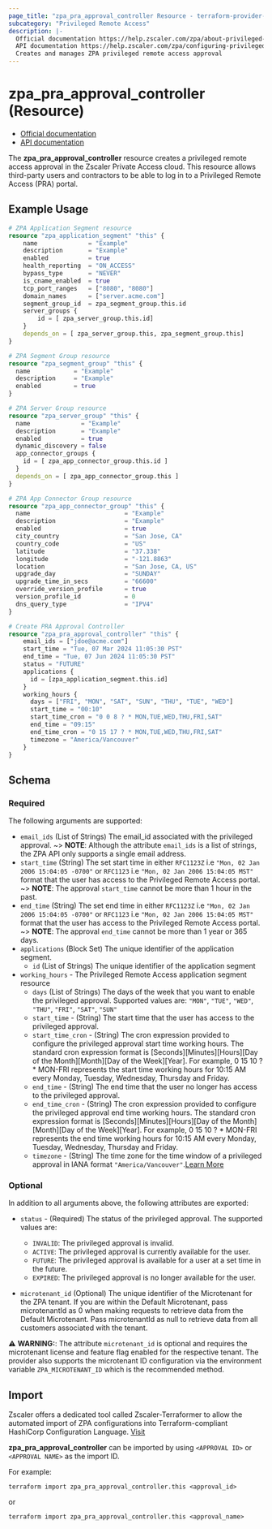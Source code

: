 ```yaml
---
page_title: "zpa_pra_approval_controller Resource - terraform-provider-zpa"
subcategory: "Privileged Remote Access"
description: |-
  Official documentation https://help.zscaler.com/zpa/about-privileged-approvals
  API documentation https://help.zscaler.com/zpa/configuring-privileged-approvals-using-api
  Creates and manages ZPA privileged remote access approval
---
```


# zpa_pra_approval_controller (Resource)

* [Official documentation](https://help.zscaler.com/zpa/about-privileged-approvals)
* [API documentation](https://help.zscaler.com/zpa/configuring-privileged-approvals-using-api)

The **zpa_pra_approval_controller** resource creates a privileged remote access approval in the Zscaler Private Access cloud. This resource allows third-party users and contractors to be able to log in to a Privileged Remote Access (PRA) portal. 

## Example Usage

```terraform
# ZPA Application Segment resource
resource "zpa_application_segment" "this" {
    name              = "Example"
    description       = "Example"
    enabled           = true
    health_reporting  = "ON_ACCESS"
    bypass_type       = "NEVER"
    is_cname_enabled  = true
    tcp_port_ranges   = ["8080", "8080"]
    domain_names      = ["server.acme.com"]
    segment_group_id  = zpa_segment_group.this.id
    server_groups {
        id = [ zpa_server_group.this.id]
    }
    depends_on = [ zpa_server_group.this, zpa_segment_group.this]
}

# ZPA Segment Group resource
resource "zpa_segment_group" "this" {
  name            = "Example"
  description     = "Example"
  enabled         = true
}

# ZPA Server Group resource
resource "zpa_server_group" "this" {
  name              = "Example"
  description       = "Example"
  enabled           = true
  dynamic_discovery = false
  app_connector_groups {
    id = [ zpa_app_connector_group.this.id ]
  }
  depends_on = [ zpa_app_connector_group.this ]
}

# ZPA App Connector Group resource
resource "zpa_app_connector_group" "this" {
  name                          = "Example"
  description                   = "Example"
  enabled                       = true
  city_country                  = "San Jose, CA"
  country_code                  = "US"
  latitude                      = "37.338"
  longitude                     = "-121.8863"
  location                      = "San Jose, CA, US"
  upgrade_day                   = "SUNDAY"
  upgrade_time_in_secs          = "66600"
  override_version_profile      = true
  version_profile_id            = 0
  dns_query_type                = "IPV4"
}

# Create PRA Approval Controller
resource "zpa_pra_approval_controller" "this" {
    email_ids = ["jdoe@acme.com"]
    start_time = "Tue, 07 Mar 2024 11:05:30 PST"
    end_time = "Tue, 07 Jun 2024 11:05:30 PST"
    status = "FUTURE"
    applications {
      id = [zpa_application_segment.this.id]
    }
    working_hours {
      days = ["FRI", "MON", "SAT", "SUN", "THU", "TUE", "WED"]
      start_time = "00:10"
      start_time_cron = "0 0 8 ? * MON,TUE,WED,THU,FRI,SAT"
      end_time = "09:15"
      end_time_cron = "0 15 17 ? * MON,TUE,WED,THU,FRI,SAT"
      timezone = "America/Vancouver"
    }
}
```

## Schema

### Required

The following arguments are supported:

- `email_ids` (List of Strings) The email_id associated with the privileged approval.
    ~> **NOTE**: Although the attribute `email_ids` is a list of strings, the ZPA API only supports a single email address.
- `start_time` (String) The set start time in either `RFC1123Z` i.e `"Mon, 02 Jan 2006 15:04:05 -0700"` or `RFC1123` i.e `"Mon, 02 Jan 2006 15:04:05 MST"` format that the user has access to the Privileged Remote Access portal. 
    ~> **NOTE**: The approval `start_time` cannot be more than 1 hour in the past.
- `end_time` (String) The set end time in either `RFC1123Z` i.e `"Mon, 02 Jan 2006 15:04:05 -0700"` or `RFC1123` i.e `"Mon, 02 Jan 2006 15:04:05 MST"` format that the user has access to the Privileged Remote Access portal.
    ~> **NOTE**: The approval `end_time` cannot be more than 1 year or 365 days.
- `applications` (Block Set) The unique identifier of the application segment.
    - `id` (List of Strings) The unique identifier of the application segment
- `working_hours` - The Privileged Remote Access application segment resource
    - `days` (List of Strings) The days of the week that you want to enable the privileged approval. Supported values are: `"MON"`, `"TUE"`, `"WED"`, `"THU"`, `"FRI"`, `"SAT"`, `"SUN"`
    - `start_time` - (String) The start time that the user has access to the privileged approval.
    - `start_time_cron` - (String) The cron expression provided to configure the privileged approval start time working hours. The standard cron expression format is [Seconds][Minutes][Hours][Day of the Month][Month][Day of the Week][Year]. For example, 0 15 10 ? * MON-FRI represents the start time working hours for 10:15 AM every Monday, Tuesday, Wednesday, Thursday and Friday.
    - `end_time` - (String) The end time that the user no longer has access to the privileged approval.
    - `end_time_cron` - (String) The cron expression provided to configure the privileged approval end time working hours. The standard cron expression format is [Seconds][Minutes][Hours][Day of the Month][Month][Day of the Week][Year]. For example, 0 15 10 ? * MON-FRI represents the end time working hours for 10:15 AM every Monday, Tuesday, Wednesday, Thursday and Friday.
    - `timezone` - (String) The time zone for the time window of a privileged approval in IANA format `"America/Vancouver"`.[Learn More](https://en.wikipedia.org/wiki/List_of_tz_database_time_zones)

### Optional

In addition to all arguments above, the following attributes are exported:

- `status` - (Required) The status of the privileged approval. The supported values are:
    - `INVALID`: The privileged approval is invalid.
    - `ACTIVE`: The privileged approval is currently available for the user.
    - `FUTURE`: The privileged approval is available for a user at a set time in the future.
    - `EXPIRED`: The privileged approval is no longer available for the user.

- `microtenant_id` (Optional) The unique identifier of the Microtenant for the ZPA tenant. If you are within the Default Microtenant, pass microtenantId as 0 when making requests to retrieve data from the Default Microtenant. Pass microtenantId as null to retrieve data from all customers associated with the tenant.

⚠️ **WARNING:**: The attribute ``microtenant_id`` is optional and requires the microtenant license and feature flag enabled for the respective tenant. The provider also supports the microtenant ID configuration via the environment variable `ZPA_MICROTENANT_ID` which is the recommended method.

## Import

Zscaler offers a dedicated tool called Zscaler-Terraformer to allow the automated import of ZPA configurations into Terraform-compliant HashiCorp Configuration Language.
[Visit](https://github.com/zscaler/zscaler-terraformer)

**zpa_pra_approval_controller** can be imported by using `<APPROVAL ID>` or `<APPROVAL NAME>` as the import ID.

For example:

```shell
terraform import zpa_pra_approval_controller.this <approval_id>
```

or

```shell
terraform import zpa_pra_approval_controller.this <approval_name>
```
